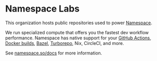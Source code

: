 # Namespace Labs

This organization hosts public repositories used to power [Namespace](https://namespace.so/).

We run specialized compute that offers you the fastest dev workflow performance.
Namespace has native support for your [GitHub Actions](https://namespace.so/docs/features/faster-github-actions), [Docker builds](https://namespace.so/docs/features/faster-builds), [Bazel](https://namespace.so/docs/caching/bazel), [Turborepo](https://namespace.so/docs/caching/turborepo), Nix, CircleCI, and more.

See [namespace.so/docs](https://namespace.so/docs) for more information.
